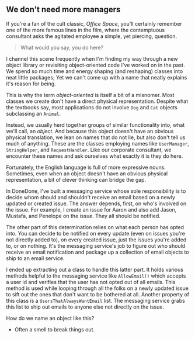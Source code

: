 ## We don't need more managers

If you're a fan of the cult classic, _Office Space_, you'll certainly remember one of the more famous lines in the film, where the contemptuous consultant asks the agitated employee a simple, yet piercing, question.

> What would you say, you do here?

I channel this scene frequently when I'm finding my way through a new object library or revisiting object-oriented code I've worked on in the past. We spend so much time and energy shaping (and reshaping) classes into neat little packages; Yet we can't come up with a name that neatly explains it's reason for being.

This is why the term _object-oriented_ is itself a bit of a misnomer. Most classes we create don't have a direct physical representation. Despite what the textbooks say, most applications do not involve `Dog` and `Cat` objects subclassing an `Animal`.

Instead, we usually herd together groups of similar functionality into, what we'll call, an _object_. And because this object doesn't have an obvious physical translation, we lean on names that do not lie, but also don't tell us much of anything. These are the classes employing names like `UserManager`, `StringHelper`, and `RequestHandler`. Like our corporate consultant, we encounter these names and ask ourselves what exactly it is they do here.

Fortunately, the English language is full of more expressive nouns. Sometimes, even when an object doesn't have an obvious physical representation, a bit of clever thinking can bridge the gap.

In DoneDone, I've built a messaging service whose sole responsibility is to decide whom should and shouldn't receive an email based on a newly updated or created issue. The answer depends, first, on who's involved on the issue. For example, I create an issue for Aaron and also add Jason, Mustafa, and Penelope on the issue. They all should be notified.

The other part of this determination relies on what each person has opted into. You can decide to be notified on every update (even on issues you're not directly added to), on every created issue, just the issues you're added to, or on nothing. It's the messaging service's job to figure out who should receive an email notification and package up a collection of email objects to ship to an email service.

I ended up extracting out a class to handle this latter part. It holds various methods helpful to the messaging service like `AllowEmail()` which accepts a user id and verifies that the user has not opted out of all emails. This method is used while looping through all the folks on a newly updated issue to sift out the ones that don't want to be bothered at all. Another property of this class is a `UsersThatAlwaysWantEmail` list. The messaging service grabs this list to ship out emails to anyone else not directly on the issue.

How do we name an object like this?


* Often a smell to break things out.

